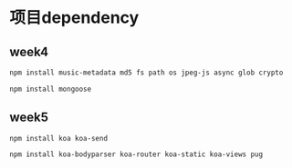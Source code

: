 # 项目dependency

## week4

```bash
npm install music-metadata md5 fs path os jpeg-js async glob crypto

npm install mongoose
```

## week5
```bash
npm install koa koa-send

npm install koa-bodyparser koa-router koa-static koa-views pug
```